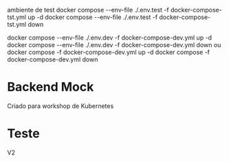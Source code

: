 ambiente de test
docker compose --env-file ./.env.test -f docker-compose-tst.yml up -d
docker compose --env-file ./.env.test -f docker-compose-tst.yml down


docker compose --env-file ./.env.dev -f docker-compose-dev.yml up -d
docker compose --env-file ./.env.dev -f docker-compose-dev.yml down
ou
docker compose -f docker-compose-dev.yml up -d
docker compose -f docker-compose-dev.yml down

# Backend Mock
 Criado para workshop de Kubernetes

# Teste

V2
